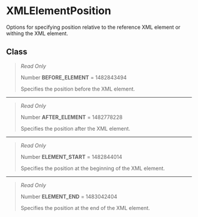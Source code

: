 # XMLElementPosition
Options for specifying position relative to the reference XML element or withing the XML element.

## Class
> *Read Only* 
> 
> Number **BEFORE_ELEMENT** = 1482843494
> 
> Specifies the position before the XML element.
*** 
> *Read Only* 
> 
> Number **AFTER_ELEMENT** = 1482778228
> 
> Specifies the position after the XML element.
*** 
> *Read Only* 
> 
> Number **ELEMENT_START** = 1482844014
> 
> Specifies the position at the beginning of the XML element.
*** 
> *Read Only* 
> 
> Number **ELEMENT_END** = 1483042404
> 
> Specifies the position at the end of the XML element.

